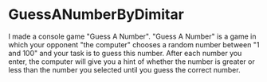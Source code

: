 # GuessANumberByDimitar

I made a  console game "Guess A Number".
"Guess A Number" is a game in which your opponent "the computer" chooses a random number
between "1 and 100" and your task is to guess this number.
After each number you enter, the computer will give you a hint of
whether the number is greater or less than the number you selected until you guess the correct number.

